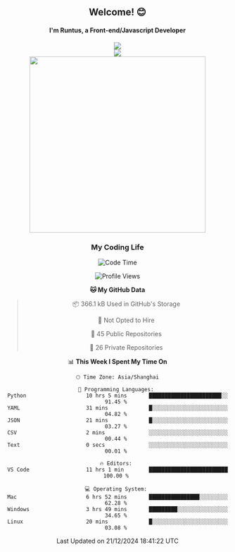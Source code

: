 

<div align="center">
    <div>    
        <h2>Welcome! 😊</h2>
        <h4> I'm Runtus, a Front-end/Javascript Developer</h4>
        <a href="https://github.com/antvis/g2">
            <img src="https://img.shields.io/endpoint?url=https://awards.antv.vision/runtus-g2-contributor.json" />
        </a>
    </div>
    <img style="width=100%" src="https://github.com/user-attachments/assets/96bbb592-d82f-4a25-bfe7-39362c279943"> </img>
</div>


<div align="center">
<img src="https://github-readme-stats.vercel.app/api?username=Runtus&show_icons=true&theme=tokyonight" width=400 />
</div>

<div align="center">
<h3>My Coding Life</h3>

<!--START_SECTION:waka-->
![Code Time](http://img.shields.io/badge/Code%20Time-369%20hrs%2045%20mins-blue)

![Profile Views](http://img.shields.io/badge/Profile%20Views-19-blue)

**🐱 My GitHub Data** 

> 📦 366.1 kB Used in GitHub's Storage 
 > 
> 🚫 Not Opted to Hire
 > 
> 📜 45 Public Repositories 
 > 
> 🔑 26 Private Repositories 
 > 
📊 **This Week I Spent My Time On** 

```text
🕑︎ Time Zone: Asia/Shanghai

💬 Programming Languages: 
Python                   10 hrs 5 mins       ███████████████████████░░   91.45 % 
YAML                     31 mins             █░░░░░░░░░░░░░░░░░░░░░░░░   04.82 % 
JSON                     21 mins             █░░░░░░░░░░░░░░░░░░░░░░░░   03.27 % 
CSV                      2 mins              ░░░░░░░░░░░░░░░░░░░░░░░░░   00.44 % 
Text                     0 secs              ░░░░░░░░░░░░░░░░░░░░░░░░░   00.01 % 

🔥 Editors: 
VS Code                  11 hrs 1 min        █████████████████████████   100.00 % 

💻 Operating System: 
Mac                      6 hrs 52 mins       ████████████████░░░░░░░░░   62.28 % 
Windows                  3 hrs 49 mins       █████████░░░░░░░░░░░░░░░░   34.65 % 
Linux                    20 mins             █░░░░░░░░░░░░░░░░░░░░░░░░   03.08 % 
```


 Last Updated on 21/12/2024 18:41:22 UTC
<!--END_SECTION:waka-->
</div>
